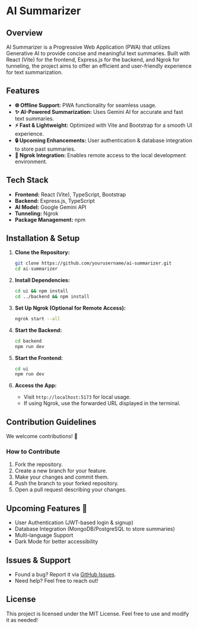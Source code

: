 # AI Summarizer

## Overview

AI Summarizer is a Progressive Web Application (PWA) that utilizes Generative AI to provide concise and meaningful text summaries. Built with React (Vite) for the frontend, Express.js for the backend, and Ngrok for tunneling, the project aims to offer an efficient and user-friendly experience for text summarization.

## Features

*   **🌐 Offline Support:** PWA functionality for seamless usage.
*   **✨ AI-Powered Summarization:** Uses Gemini AI for accurate and fast text summaries.
*   **⚡ Fast & Lightweight:** Optimized with Vite and Bootstrap for a smooth UI experience.
*   **🔒 Upcoming Enhancements:** User authentication & database integration to store past summaries.
*   **📡 Ngrok Integration:** Enables remote access to the local development environment.

## Tech Stack

*   **Frontend:** React (Vite), TypeScript, Bootstrap
*   **Backend:** Express.js, TypeScript
*   **AI Model:** Google Gemini API
*   **Tunneling:** Ngrok
*   **Package Management:** npm

## Installation & Setup

1.  **Clone the Repository:**

    ```bash
    git clone https://github.com/yourusername/ai-summarizer.git
    cd ai-summarizer
    ```

2.  **Install Dependencies:**

    ```bash
    cd ui && npm install
    cd ../backend && npm install
    ```

3.  **Set Up Ngrok (Optional for Remote Access):**

    ```bash
    ngrok start --all
    ```

4.  **Start the Backend:**

    ```bash
    cd backend
    npm run dev
    ```

5.  **Start the Frontend:**

    ```bash
    cd ui
    npm run dev
    ```

6.  **Access the App:**

    *   Visit `http://localhost:5173` for local usage.
    *   If using Ngrok, use the forwarded URL displayed in the terminal.

## Contribution Guidelines

We welcome contributions! 🚀

### How to Contribute

1.  Fork the repository.
2.  Create a new branch for your feature.
3.  Make your changes and commit them.
4.  Push the branch to your forked repository.
5.  Open a pull request describing your changes.

## Upcoming Features 🚀

*   User Authentication (JWT-based login & signup)
*   Database Integration (MongoDB/PostgreSQL to store summaries)
*   Multi-language Support
*   Dark Mode for better accessibility

## Issues & Support

*   Found a bug? Report it via [GitHub Issues](https://github.com/yourusername/ai-summarizer/issues).
*   Need help? Feel free to reach out!

## License

This project is licensed under the MIT License. Feel free to use and modify it as needed!
